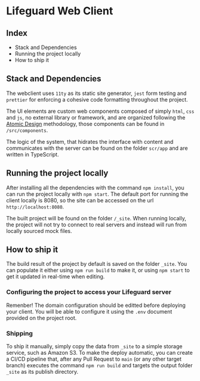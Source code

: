 # Lifeguard Web Client

## Index

- Stack and Dependencies
- Running the project locally
- How to ship it

## Stack and Dependencies

The webclient uses `11ty` as its static site generator, `jest` form testing and `prettier` for enforcing a cohesive code formatting throughout the project.

The UI elements are custom web components composed of simply `html`, `css` and `js`, no external library or framework, and are organized following the [Atomic Design](https://bradfrost.com/blog/post/atomic-web-design/) methodology, those components can be found in `/src/components`.

The logic of the system, that hidrates the interface with content and communicates with the server can be found on the folder `scr/app` and are written in TypeScript.

## Running the project locally

After installing all the dependencies with the command `npm install`, you can run the project locally with `npm start`. The default port for running the client locally is 8080, so the site can be accessed on the url `http://localhost:8080`.

The built project will be found on the folder `/_site`. When running locally, the project will not try to connect to real servers and instead will run from locally sourced mock files.

## How to ship it

The build result of the project by default is saved on the folder `_site`. You can populate it either using `npm run build` to make it, or using `npm start` to get it updated in real-time when editing.

### Configuring the project to access your Lifeguard server

Remenber! The domain configuration should be editted before deploying your client. You will be able to configure it using the `.env` document provided on the project root.

### Shipping

To ship it manually, simply copy the data from `_site` to a simple storage service, such as Amazon S3. To make the deploy automatic, you can create a CI/CD pipeline that, after any Pull Request to `main` (or any other target branch) executes the command `npm run build` and targets the output folder `_site` as its publish directory.
